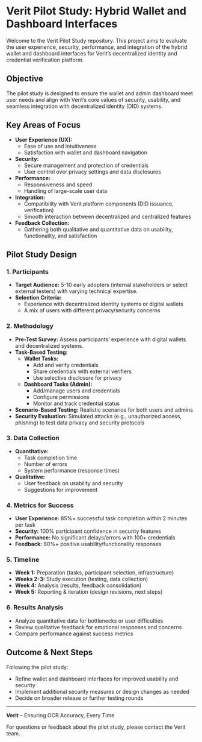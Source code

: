 # Verit Pilot Study: Hybrid Wallet and Dashboard Interfaces

Welcome to the Verit Pilot Study repository. This project aims to evaluate the user experience, security, performance, and integration of the hybrid wallet and dashboard interfaces for Verit’s decentralized identity and credential verification platform.

## Objective
The pilot study is designed to ensure the wallet and admin dashboard meet user needs and align with Verit’s core values of security, usability, and seamless integration with decentralized identity (DID) systems.

## Key Areas of Focus
- **User Experience (UX):**
  - Ease of use and intuitiveness
  - Satisfaction with wallet and dashboard navigation
- **Security:**
  - Secure management and protection of credentials
  - User control over privacy settings and data disclosures
- **Performance:**
  - Responsiveness and speed
  - Handling of large-scale user data
- **Integration:**
  - Compatibility with Verit platform components (DID issuance, verification)
  - Smooth interaction between decentralized and centralized features
- **Feedback Collection:**
  - Gathering both qualitative and quantitative data on usability, functionality, and satisfaction

## Pilot Study Design
### 1. Participants
- **Target Audience:** 5-10 early adopters (internal stakeholders or select external testers) with varying technical expertise.
- **Selection Criteria:**
  - Experience with decentralized identity systems or digital wallets
  - A mix of users with different privacy/security concerns

### 2. Methodology
- **Pre-Test Survey:** Assess participants’ experience with digital wallets and decentralized systems.
- **Task-Based Testing:**
  - **Wallet Tasks:**
    - Add and verify credentials
    - Share credentials with external verifiers
    - Use selective disclosure for privacy
  - **Dashboard Tasks (Admin):**
    - Add/manage users and credentials
    - Configure permissions
    - Monitor and track credential status
- **Scenario-Based Testing:** Realistic scenarios for both users and admins
- **Security Evaluation:** Simulated attacks (e.g., unauthorized access, phishing) to test data privacy and security protocols

### 3. Data Collection
- **Quantitative:**
  - Task completion time
  - Number of errors
  - System performance (response times)
- **Qualitative:**
  - User feedback on usability and security
  - Suggestions for improvement

### 4. Metrics for Success
- **User Experience:** 85%+ successful task completion within 2 minutes per task
- **Security:** 100% participant confidence in security features
- **Performance:** No significant delays/errors with 100+ credentials
- **Feedback:** 80%+ positive usability/functionality responses

### 5. Timeline
- **Week 1:** Preparation (tasks, participant selection, infrastructure)
- **Weeks 2-3:** Study execution (testing, data collection)
- **Week 4:** Analysis (results, feedback consolidation)
- **Week 5:** Reporting & iteration (design revisions, next steps)

### 6. Results Analysis
- Analyze quantitative data for bottlenecks or user difficulties
- Review qualitative feedback for emotional responses and concerns
- Compare performance against success metrics

## Outcome & Next Steps
Following the pilot study:
- Refine wallet and dashboard interfaces for improved usability and security
- Implement additional security measures or design changes as needed
- Decide on broader release or further testing rounds

---

**Verit** – Ensuring OCR Accuracy, Every Time

For questions or feedback about the pilot study, please contact the Verit team.
